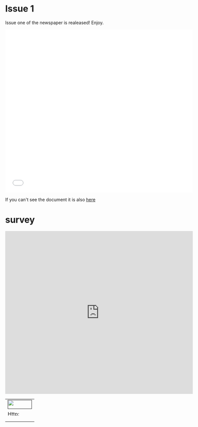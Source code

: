 

# Issue 1 
Issue one of the newspaper is realeased! Enjoy.

<embed src="ENN.pdf" type="application/pdf" width="600" height="520" />

If you can't see the document it is also <a href="https://drive.google.com/file/d/0B2Xi9N_rGI-IMWl2Rjk4MDVuUGZtc1FuR0Z4RWdkRHViaDJ3/view?usp=sharing">here</a>

# survey

<iframe src="https://docs.google.com/forms/d/e/1FAIpQLSetx7qlvTG9dDMizOda1P6LzRDckdbTscTR0md2TbEZMpOJMg/viewform?embedded=true" width="600" height="520" frameborder="0" marginheight="0" marginwidth="0">Loading...</iframe>
<br>

<table WIDTH=77 CELLSPACING=0 BORDER=0 CELLPADDING=0><tr><td HEIGHT=29 WIDTH=77><a HREF="" TARGET='_blank'><img BORDER=0 ALT="" HEIGHT=29 SRC="http://www.image-free-counter.net/iodidesf1/citer.shtml?m=448988889" WIDTH=77></a></td></tr><tr><td HEIGHT=15><a HREF="http://www.free-counter-plus.com/" TARGET='_blank'><img BORDER=0 SRC="http://www.image-free-counter.net/envelopeT118.gif" HEIGHT=15 ALT="Http://www.free-counter-plus.com" WIDTH=42></a><a HREF="http://www.free-counter-plus.com/counter/stats/stats.asp?id=555571690" TARGET='_blank'><img BORDER=0 ALT="" HEIGHT=15 SRC="http://www.image-free-counter.net/trappose~b9c.jpg" WIDTH=35></a></td></tr><tr ALIGN='Center'><td COLSPAN=2 HEIGHT=16></td></tr></table>



